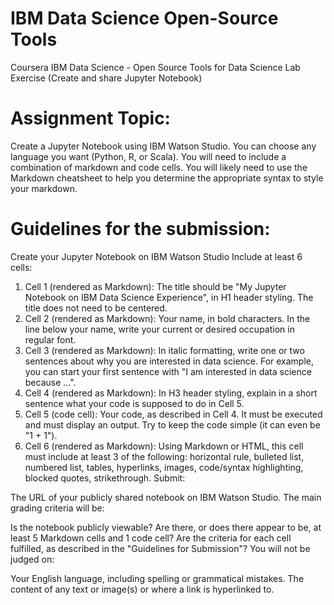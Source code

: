 # IBM Data Science Open-Source Tools
Coursera IBM Data Science - Open Source Tools for Data Science 
Lab Exercise (Create and share Jupyter Notebook)

# Assignment Topic:

Create a Jupyter Notebook using IBM Watson Studio. You can choose any language you want (Python, R, or Scala). You will need to include a combination of markdown and code cells. You will likely need to use the Markdown cheatsheet to help you determine the appropriate syntax to style your markdown.

# Guidelines for the submission:

Create your Jupyter Notebook on IBM Watson Studio
Include at least 6 cells:
1. Cell 1 (rendered as Markdown): The title should be "My Jupyter Notebook on IBM Data Science Experience", in H1 header styling. The title does not need to be centered.
2. Cell 2 (rendered as Markdown): Your name, in bold characters. In the line below your name, write your current or desired occupation in regular font.
3. Cell 3 (rendered as Markdown): In italic formatting, write one or two sentences about why you are interested in data science. For example, you can start your first sentence with "I am interested in data science because ...".
4. Cell 4 (rendered as Markdown): In H3 header styling, explain in a short sentence what your code is supposed to do in Cell 5.
5. Cell 5 (code cell): Your code, as described in Cell 4. It must be executed and must display an output. Try to keep the code simple (it can even be "1 + 1").
6. Cell 6 (rendered as Markdown): Using Markdown or HTML, this cell must include at least 3 of the following: horizontal rule, bulleted list, numbered list, tables, hyperlinks, images, code/syntax highlighting, blocked quotes, strikethrough.
Submit:

The URL of your publicly shared notebook on IBM Watson Studio.
The main grading criteria will be:

Is the notebook publicly viewable?
Are there, or does there appear to be, at least 5 Markdown cells and 1 code cell?
Are the criteria for each cell fulfilled, as described in the "Guidelines for Submission"?
You will not be judged on:

Your English language, including spelling or grammatical mistakes.
The content of any text or image(s) or where a link is hyperlinked to.
